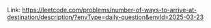 Link: https://leetcode.com/problems/number-of-ways-to-arrive-at-destination/description/?envType=daily-question&envId=2025-03-23